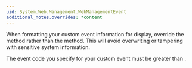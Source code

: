 ```yaml
---
uid: System.Web.Management.WebManagementEvent
additional_notes.overrides: *content
---
```


<p>When formatting your custom event information for display, override the <xref href="System.Web.Management.WebBaseEvent.FormatCustomEventDetails(System.Web.Management.WebEventFormatter)"></xref> method rather than the <xref href="System.Web.Management.WebBaseEvent.ToString*"></xref> method. This will avoid overwriting or tampering with sensitive system information.  
  
 The event code you specify for your custom event must be greater than <xref href="System.Web.Management.WebEventCodes.WebExtendedBase"></xref>.</p>


